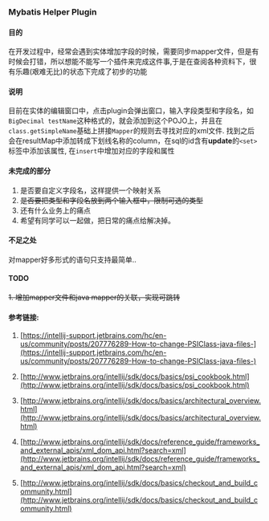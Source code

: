 ### Mybatis Helper Plugin

#### 目的
在开发过程中，经常会遇到实体增加字段的时候，需要同步mapper文件，但是有时候会打错，所以想能不能写一个插件来完成这件事,于是在查阅各种资料下，很有乐趣(艰难无比)的状态下完成了初步的功能

#### 说明

目前在实体的编辑窗口中，点击plugin会弹出窗口，输入字段类型和字段名，如`BigDecimal testName`这种格式的，就会添加到这个POJO上，并且在`class.getSimpleName`基础上拼接`Mapper`的规则去寻找对应的xml文件. 找到之后会在resultMap中添加转成下划线名称的column，在sql的id含有**update**的`<set>`标签中添加该属性, 在`insert`中增加对应的字段和属性


#### 未完成的部分

1. 是否要自定义字段名，这样提供一个映射关系  
2. ~~是否要把类型和字段名放到两个输入框中，限制可选的类型~~
3. 还有什么业务上的痛点
4. 希望有同学可以一起做，把日常的痛点给解决掉。



#### 不足之处

对mapper好多形式的语句只支持最简单..

#### TODO
~~1. 增加mapper文件和java mapper的关联，实现可跳转~~

#### 参考链接:

1. [https://intellij-support.jetbrains.com/hc/en-us/community/posts/207776289-How-to-change-PSIClass-java-files-](https://intellij-support.jetbrains.com/hc/en-us/community/posts/207776289-How-to-change-PSIClass-java-files-)

2. [http://www.jetbrains.org/intellij/sdk/docs/basics/psi_cookbook.html](http://www.jetbrains.org/intellij/sdk/docs/basics/psi_cookbook.html)

3. [http://www.jetbrains.org/intellij/sdk/docs/basics/architectural_overview.html](http://www.jetbrains.org/intellij/sdk/docs/basics/architectural_overview.html)

4. [http://www.jetbrains.org/intellij/sdk/docs/reference_guide/frameworks_and_external_apis/xml_dom_api.html?search=xml](http://www.jetbrains.org/intellij/sdk/docs/reference_guide/frameworks_and_external_apis/xml_dom_api.html?search=xml)

5. [http://www.jetbrains.org/intellij/sdk/docs/basics/checkout_and_build_community.html](http://www.jetbrains.org/intellij/sdk/docs/basics/checkout_and_build_community.html)
